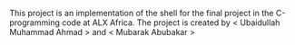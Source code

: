 This project is an implementation of the shell for the final project in the C-programming code at ALX Africa.
The project is created by < Ubaidullah Muhammad Ahmad > and < Mubarak Abubakar >
